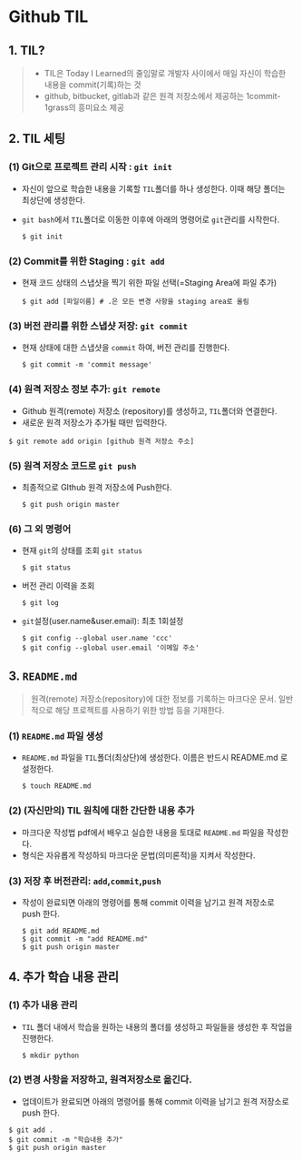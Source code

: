 

# Github TIL

## 1. TIL?

> * TIL은 Today I Learned의 줄임말로 개발자 사이에서 매일 자신이 학습한 내용을 commit(기록)하는 것
> * github, bitbucket, gitlab과 같은 원격 저장소에서 제공하는 1commit-1grass의 흥미요소 제공



## 2. TIL 세팅

### (1) Git으로 프로젝트 관리 시작 : `git init`

* 자신이 앞으로 학습한 내용을 기록할 `TIL`폴더를 하나 생성한다. 이때 해당 폴더는 최상단에 생성한다.
* `git bash`에서 `TIL`폴더로 이동한 이후에 아래의 명령어로 `git`관리를 시작한다.

  ``` shell
  $ git init
  ```



### (2) Commit를 위한 Staging : `git add`

* 현재 코드 상태의 스냅샷을 찍기 위한 파일 선택(=Staging Area에 파일 추가)

  ``` shell
  $ git add [파일이름] # .은 모든 변경 사항을 staging area로 올림
  ```

  

### (3) 버전 관리를 위한 스냅샷 저장: `git commit`

 * 현재 상태에 대한 스냅샷을 `commit` 하여, 버전 관리를 진행한다.

   ```shell
   $ git commit -m 'commit message'
   ```



### (4) 원격 저장소 정보 추가: `git remote`

* Github 원격(remote) 저장소 (repository)를 생성하고, `TIL`폴더와 연결한다.
* 새로운 원격 저장소가 추가될 때만 입력한다.

``` shell
$ git remote add origin [github 원격 저장소 주소]
```



### (5) 원격 저장소 코드로 `git push`

* 최종적으로 GIthub 원격 저장소에 Push한다.

  ``` shell
  $ git push origin master
  ```

  

### (6) 그 외 명령어

* 현재 `git`의 상태를 조회 `git status`

  ``` shell
  $ git status
  ```

* 버전 관리 이력을 조회

  ``` shell
  $ git log
  ```

* `git`설정(user.name&user.email): 최초 1회설정

  ```shell
  $ git config --global user.name 'ccc'
  $ git config --global user.email '이메일 주소'
  ```

  

## 3. `README.md`

> 원격(remote) 저장소(repository)에 대한 정보를 기록하는 마크다운 문서. 일반적으로 해당 프로젝트를 사용하기 위한 방법 등을 기재한다.

### (1) `README.md` 파일 생성

* `README.md` 파일을 `TIL`폴더(최상단)에 생성한다. 이름은 반드시 README.md 로 설정한다.

  ``` shell
  $ touch README.md
  ```

  

### (2) (자신만의) TIL 원칙에 대한 간단한 내용 추가

* 마크다운 작성법 pdf에서 배우고 실습한 내용을 토대로 `README.md` 파일을 작성한다.
* 형식은 자유롭게 작성하되 마크다운 문법(의미론적)을 지켜서 작성한다.



### (3) 저장 후 버전관리: `add`,`commit`,`push`

* 작성이 완료되면 아래의 명령어를 통해 commit 이력을 남기고 원격 저장소로 push 한다.

  ```shell
  $ git add README.md
  $ git commit -m "add README.md"
  $ git push origin master 
  ```



## 4. 추가 학습 내용 관리

### (1) 추가 내용 관리

* `TIL` 폴더 내에서 학습을 원하는 내용의 폴더를 생성하고 파일들을 생성한 후 작업을 진행한다.

  ``` shell
  $ mkdir python
  ```

  

### (2) 변경 사항을 저장하고, 원격저장소로 옮긴다.

* 업데이트가 완료되면 아래의 명령어를 통해 commit 이력을 남기고 원격 저장소로 push 한다.

``` shell
$ git add .
$ git commit -m "학습내용 추가"
$ git push origin master
```
